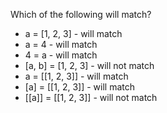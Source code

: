 Which of the following will match?

- a = [1, 2, 3]       - will match
- a = 4               - will match
- 4 = a               - will match
- [a, b] = [1, 2, 3]  - will not match
- a = [[1, 2, 3]]     - will match
- [a] = [[1, 2, 3]]   - will match
- [[a]] = [[1, 2, 3]] - will not match
